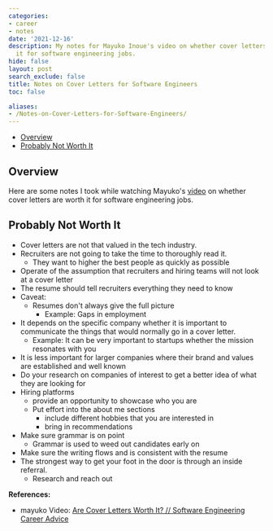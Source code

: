 ```yaml
---
categories:
- career
- notes
date: '2021-12-16'
description: My notes for Mayuko Inoue's video on whether cover letters are worth
  it for software engineering jobs.
hide: false
layout: post
search_exclude: false
title: Notes on Cover Letters for Software Engineers
toc: false

aliases:
- /Notes-on-Cover-Letters-for-Software-Engineers/
---
```


* [Overview](#overview)
* [Probably Not Worth It](#probably-not-worth-it)



## Overview

Here are some notes I took while watching Mayuko's [video](https://www.youtube.com/watch?v=0USpL2kypUg) on whether cover letters are worth it for software engineering jobs.



## Probably Not Worth It

- Cover letters are not that valued in the tech industry.
- Recruiters are not going to take the time to thoroughly read it.
    - They want to higher the best people as quickly as possible
- Operate of the assumption that recruiters and hiring teams will not look at a cover letter
- The resume should tell recruiters everything they need to know
- Caveat:
    - Resumes don't always  give the full picture
        - Example: Gaps in employment
- It depends on the specific company whether it is important to communicate the things that would normally go in a cover letter.
    - Example: It can be very important to startups whether the mission resonates with you
- It is less important for larger companies where their brand and values are established and well known
- Do your research on companies of interest to get a better idea of what they are looking for
- Hiring platforms
    - provide an opportunity to showcase who you are
    - Put effort into the about me sections
        - include different hobbies that you are interested in
        - bring in recommendations
- Make sure grammar is on point
    - Grammar is used to weed out candidates early on
- Make sure the writing flows and is consistent with the resume
- The strongest way to get your foot in the door is through an inside referral.
    - Research and reach out




**References:**

* mayuko Video: [Are Cover Letters Worth It? // Software Engineering Career Advice](https://www.youtube.com/watch?v=0USpL2kypUg)



<!-- Cloudflare Web Analytics --><script defer src='https://static.cloudflareinsights.com/beacon.min.js' data-cf-beacon='{"token": "56b8d2f624604c4891327b3c0d9f6703"}'></script><!-- End Cloudflare Web Analytics -->